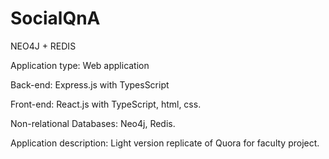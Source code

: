 # SocialQnA
NEO4J + REDIS

Application type: Web application

Back-end: Express.js with TypesScript

Front-end: React.js with TypeScript, html, css.

Non-relational Databases: Neo4j, Redis.

Application description: Light version replicate of Quora for faculty project.
